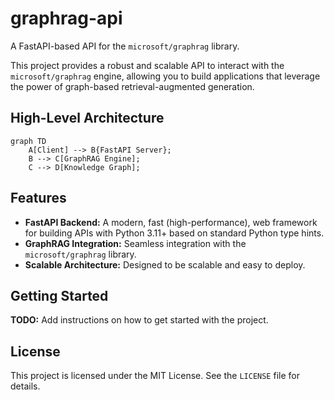 # graphrag-api

A FastAPI-based API for the `microsoft/graphrag` library.

This project provides a robust and scalable API to interact with the `microsoft/graphrag` engine, allowing you to build applications that leverage the power of graph-based retrieval-augmented generation.

## High-Level Architecture

```mermaid
graph TD
    A[Client] --> B{FastAPI Server};
    B --> C[GraphRAG Engine];
    C --> D[Knowledge Graph];
```

## Features

*   **FastAPI Backend:** A modern, fast (high-performance), web framework for building APIs with Python 3.11+ based on standard Python type hints.
*   **GraphRAG Integration:** Seamless integration with the `microsoft/graphrag` library.
*   **Scalable Architecture:** Designed to be scalable and easy to deploy.

## Getting Started

**TODO:** Add instructions on how to get started with the project.

## License

This project is licensed under the MIT License. See the `LICENSE` file for details.

